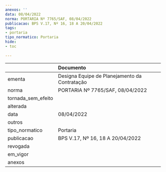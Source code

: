 ```yaml
---
anexos: ''
data: 08/04/2022
norma: PORTARIA Nº 7765/SAF, 08/04/2022
publicacao: BPS V.17, Nº 16, 18 A 20/04/2022
tags:
- portaria
tipo_normatico: Portaria
hide: 
- toc 
 
---
```


|                    | Documento                                     |
|:-------------------|:----------------------------------------------|
| ementa             | Designa Equipe de Planejamento da Contratação |
| norma              | PORTARIA Nº 7765/SAF, 08/04/2022              |
| tornada_sem_efeito |                                               |
| alterada           |                                               |
| data               | 08/04/2022                                    |
| outros             |                                               |
| tipo_normatico     | Portaria                                      |
| publicacao         | BPS V.17, Nº 16, 18 A 20/04/2022              |
| revogada           |                                               |
| em_vigor           |                                               |
| anexos             |                                               |